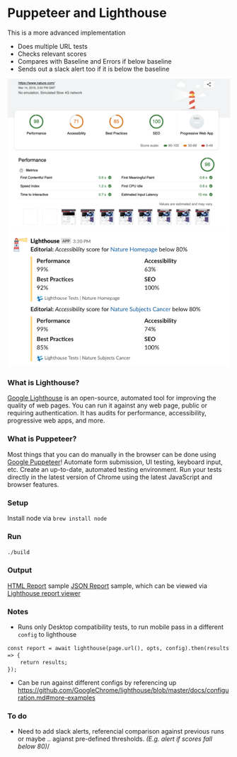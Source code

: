 #  Puppeteer and  Lighthouse
This is a more advanced implementation
- Does multiple URL tests
- Checks relevant scores
- Compares with Baseline and Errors if below baseline
- Sends out a slack alert too if it is below the baseline

![Report sample against nature.com](lighthouse-puppeteer.png)
![Slack alerts](slack_alerts_lighthouse.png)

### What is Lighthouse?
[Google Lighthouse](https://developers.google.com/web/tools/lighthouse/) is an open-source, automated tool for improving the quality of web pages. You can run it against any web page, public or requiring authentication. It has audits for performance, accessibility, progressive web apps, and more.

### What is Puppeteer?
 Most things that you can do manually in the browser can be done using [Google Puppeteer](https://developers.google.com/web/tools/puppeteer/)! Automate form submission, UI testing, keyboard input, etc. Create an up-to-date, automated testing environment. Run your tests directly in the latest version of Chrome using the latest JavaScript and browser features.

### Setup 
Install node via `brew install node`

### Run
`./build`

### Output
[HTML Report](report.html) sample
[JSON Report](report.json) sample, which can be viewed via [Lighthouse report viewer](https://googlechrome.github.io/lighthouse/viewer/)

### Notes
* Runs only Desktop compatibility tests, to run mobile pass in a different `config` to lighthouse 
``` 
const report = await lighthouse(page.url(), opts, config).then(results => {
    return results;
});
```
* Can be run against different configs by referencing up https://github.com/GoogleChrome/lighthouse/blob/master/docs/configuration.md#more-examples

### To do
* Need to add slack alerts, referencial comparison against previous runs or maybe .. agianst pre-defined thresholds. _(E.g. alert if scores fall below 80)_/